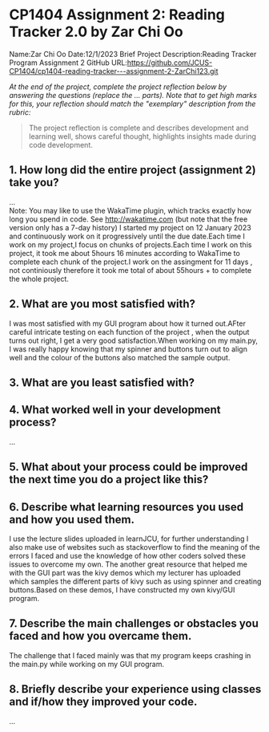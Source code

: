 # CP1404 Assignment 2: Reading Tracker 2.0 by Zar Chi Oo
Name:Zar Chi Oo
Date:12/1/2023
Brief Project Description:Reading Tracker Program Assignment 2
GitHub URL:https://github.com/JCUS-CP1404/cp1404-reading-tracker---assignment-2-ZarChi123.git

_At the end of the project, complete the project reflection below by answering the questions (replace the ... parts)._
_Note that to get high marks for this, your reflection should match the "exemplary" description from the rubric:_

> The project reflection is complete and describes development and learning well, shows careful thought, highlights insights made during code development.


## 1. How long did the entire project (assignment 2) take you?
...  
Note: You may like to use the WakaTime plugin, which tracks exactly how long you spend in code. See http://wakatime.com (but note that the free version only has a 7-day history)
I started my project on 12 January 2023 and continuously work on it progressively until the due date.Each time I work on my project,I focus on chunks of projects.Each time I work on this project, it took me about 5hours 16 minutes according to WakaTime to complete each chunk of the project.I work on the assingment for 11 days , not continiously therefore it took me total of about 55hours + to complete the whole project.

## 2. What are you most satisfied with?
I was most satisfied with my GUI program about how it turned out.AFter careful intricate testing on each function of the project , when the output turns out right,
I get a very good satisfaction.When working on my main.py, I was really happy knowing that my spinner and buttons turn out to align well and the colour of the buttons also matched the sample output.

## 3. What are you least satisfied with?


## 4. What worked well in your development process?
...

## 5. What about your process could be improved the next time you do a project like this?


## 6. Describe what learning resources you used and how you used them.
I use the lecture slides uploaded in learnJCU, for further understanding I also make use of websites such as stackoverflow to find the meaning of the errors I faced and use the knowledge of how other coders solved these issues to overcome my own.
The another great resource that helped me with the GUI part was the kivy demos which my lecturer has uploaded which samples the different parts of kivy such as using spinner and creating buttons.Based on these demos, I have constructed my own kivy/GUI program.

## 7. Describe the main challenges or obstacles you faced and how you overcame them.
The challenge that I faced mainly was that my program keeps crashing in the main.py while working on my GUI program.

## 8. Briefly describe your experience using classes and if/how they improved your code.
...
